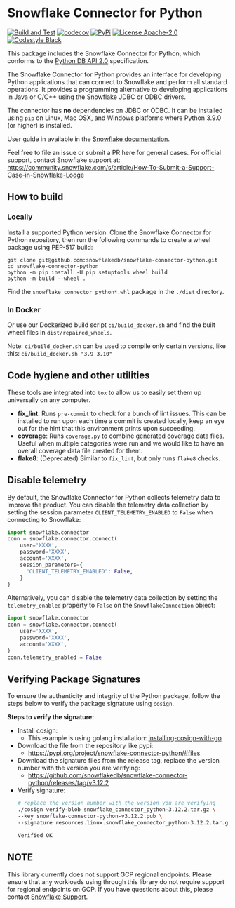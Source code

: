 # Snowflake Connector for Python

[![Build and Test](https://github.com/snowflakedb/snowflake-connector-python/actions/workflows/build_test.yml/badge.svg)](https://github.com/snowflakedb/snowflake-connector-python/actions/workflows/build_test.yml)
[![codecov](https://codecov.io/gh/snowflakedb/snowflake-connector-python/branch/main/graph/badge.svg?token=MVKSNtnLr0)](https://codecov.io/gh/snowflakedb/snowflake-connector-python)
[![PyPi](https://img.shields.io/pypi/v/snowflake-connector-python.svg)](https://pypi.python.org/pypi/snowflake-connector-python/)
[![License Apache-2.0](https://img.shields.io/:license-Apache%202-brightgreen.svg)](http://www.apache.org/licenses/LICENSE-2.0.txt)
[![Codestyle Black](https://img.shields.io/badge/code%20style-black-000000.svg)](https://github.com/psf/black)

This package includes the Snowflake Connector for Python, which conforms to the [Python DB API 2.0](https://www.python.org/dev/peps/pep-0249/) specification.

The Snowflake Connector for Python provides an interface for developing Python
applications that can connect to Snowflake and perform all standard operations. It
provides a programming alternative to developing applications in Java or C/C++
using the Snowflake JDBC or ODBC drivers.

The connector has **no** dependencies on JDBC or ODBC.
It can be installed using ``pip`` on Linux, Mac OSX, and Windows platforms
where Python 3.9.0 (or higher) is installed.

User guide in available in the [Snowflake documentation](https://docs.snowflake.com/en/user-guide/python-connector.html).

Feel free to file an issue or submit a PR here for general cases. For official support, contact Snowflake support at:
https://community.snowflake.com/s/article/How-To-Submit-a-Support-Case-in-Snowflake-Lodge

## How to build

### Locally

Install a supported Python version. Clone the Snowflake Connector for Python repository, then run the following commands
to create a wheel package using PEP-517 build:

```shell
git clone git@github.com:snowflakedb/snowflake-connector-python.git
cd snowflake-connector-python
python -m pip install -U pip setuptools wheel build
python -m build --wheel .
```

Find the `snowflake_connector_python*.whl` package in the `./dist` directory.

### In Docker
Or use our Dockerized build script `ci/build_docker.sh` and find the built wheel files in `dist/repaired_wheels`.

Note: `ci/build_docker.sh` can be used to compile only certain versions, like this: `ci/build_docker.sh "3.9 3.10"`

## Code hygiene and other utilities
These tools are integrated into `tox` to allow us to easily set them up universally on any computer.

* **fix_lint**: Runs `pre-commit` to check for a bunch of lint issues. This can be installed to run upon each
  time a commit is created locally, keep an eye out for the hint that this environment prints upon succeeding.
* **coverage**: Runs `coverage.py` to combine generated coverage data files. Useful when multiple categories were run
  and we would like to have an overall coverage data file created for them.
* **flake8**: (Deprecated) Similar to `fix_lint`, but only runs `flake8` checks.

## Disable telemetry

By default, the Snowflake Connector for Python collects telemetry data to improve the product.
You can disable the telemetry data collection by setting the session parameter `CLIENT_TELEMETRY_ENABLED` to `False`
when connecting to Snowflake:
```python
import snowflake.connector
conn = snowflake.connector.connect(
    user='XXXX',
    password='XXXX',
    account='XXXX',
    session_parameters={
      "CLIENT_TELEMETRY_ENABLED": False,
    }
)
```

Alternatively, you can disable the telemetry data collection
by setting the `telemetry_enabled` property to `False` on the `SnowflakeConnection` object:
```python
import snowflake.connector
conn = snowflake.connector.connect(
    user='XXXX',
    password='XXXX',
    account='XXXX',
)
conn.telemetry_enabled = False
```

## Verifying Package Signatures

To ensure the authenticity and integrity of the Python package, follow the steps below to verify the package signature using `cosign`.

**Steps to verify the signature:**
- Install cosign:
  - This example is using golang installation: [installing-cosign-with-go](https://edu.chainguard.dev/open-source/sigstore/cosign/how-to-install-cosign/#installing-cosign-with-go)
- Download the file from the repository like pypi:
  - https://pypi.org/project/snowflake-connector-python/#files
- Download the signature files from the release tag, replace the version number with the version you are verifying:
  - https://github.com/snowflakedb/snowflake-connector-python/releases/tag/v3.12.2
- Verify signature:
  ````bash
  # replace the version number with the version you are verifying
  ./cosign verify-blob snowflake_connector_python-3.12.2.tar.gz \
  --key snowflake-connector-python-v3.12.2.pub \
  --signature resources.linux.snowflake_connector_python-3.12.2.tar.gz.sig

  Verified OK
  ````

## NOTE

This library currently does not support GCP regional endpoints.  Please ensure that any workloads using through this library do not require support for regional endpoints on GCP.  If you have questions about this, please contact [Snowflake Support](https://community.snowflake.com/s/article/How-To-Submit-a-Support-Case-in-Snowflake-Lodge).
